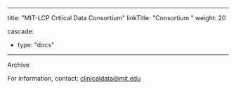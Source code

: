 
---
title: "MIT-LCP Crtiical Data Consortium"
linkTitle: "Consortium "
weight: 20

cascade:
- type: "docs"
---

Archive

For information, contact: clinicaldata@mit.edu
